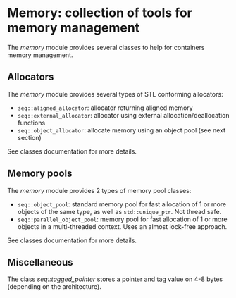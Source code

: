 # Memory: collection of tools for memory management

The *memory* module provides several classes to help for containers memory management.

## Allocators

The *memory* module provides several types of STL conforming allocators:
-	`seq::aligned_allocator`: allocator returning aligned memory
-	`seq::external_allocator`: allocator using external allocation/deallocation functions
-	`seq::object_allocator`: allocate memory using an object pool (see next section)

See classes documentation for more details.

## Memory pools

The *memory* module provides 2 types of memory pool classes:
-	`seq::object_pool`: standard memory pool for fast allocation of 1 or more objects of the same type, as well as `std::unique_ptr`. Not thread safe.
-	`seq::parallel_object_pool`: memory pool for fast allocation of 1 or more objects in a multi-threaded context. Uses an almost lock-free approach.

See classes documentation for more details.


## Miscellaneous

The class *seq::tagged_pointer* stores a pointer and tag value on 4-8 bytes (depending on the architecture).